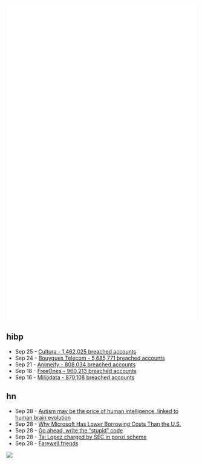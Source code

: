 ![Metrics](https://raw.githubusercontent.com/phixion/phixion/master/metrics.svg)

## hibp

<!--
for https://github.com/phixion/phixion/blob/main/.github/workflows/feeds.yml
-->
<!--START_SECTION:haveibeenpwnd-->
- Sep 25 - [Cultura - 1,462,025 breached accounts](https://haveibeenpwned.com/Breach/Cultura)
- Sep 24 - [Bouygues Telecom - 5,685,771 breached accounts](https://haveibeenpwned.com/Breach/BouyguesTelecom)
- Sep 21 - [Animeify - 808,034 breached accounts](https://haveibeenpwned.com/Breach/Animeify)
- Sep 18 - [FreeOnes - 960,213 breached accounts](https://haveibeenpwned.com/Breach/FreeOnes)
- Sep 16 - [Miljödata - 870,108 breached accounts](https://haveibeenpwned.com/Breach/Miljodata)
<!--END_SECTION:haveibeenpwnd-->

## hn

<!--
for https://github.com/phixion/phixion/blob/main/.github/workflows/feeds.yml
-->
<!--START_SECTION:hn-->
- Sep 28 - [Autism may be the price of human intelligence, linked to human brain evolution](https://academic.oup.com/mbe/article/42/9/msaf189/8245036?login=false)
- Sep 28 - [Why Microsoft Has Lower Borrowing Costs Than the U.S.](https://www.wsj.com/finance/investing/why-microsoft-has-lower-borrowing-costs-than-the-u-s-de841633)
- Sep 28 - [Go ahead, write the “stupid” code](https://spikepuppet.io/posts/write-the-stupid-code/)
- Sep 28 - [Tai Lopez charged by SEC in ponzi scheme](https://www.sec.gov/enforcement-litigation/litigation-releases/lr-26413)
- Sep 28 - [Farewell friends](https://humbledollar.com/forum/farewell-friends/)
<!--END_SECTION:hn-->

<!--
for https://yhype.me
-->
![](https://hit.yhype.me/github/profile?user_id=13013670)

